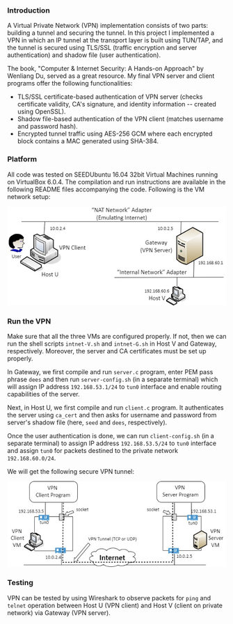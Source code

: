 ### Introduction
A Virtual Private Network (VPN) implementation consists of two parts: building a tunnel and securing the tunnel. In this project I implemented a VPN in which an IP tunnel at the transport layer is built using TUN/TAP, and the tunnel is secured using TLS/SSL (traffic encryption and server authentication) and shadow file (user authentication).

The book, "Computer \& Internet Security: A Hands-on Approach" by Wenliang Du, served as a great resource. My final VPN server and client programs offer the following functionalities: 
*  TLS/SSL certificate-based authentication of VPN server (checks certificate validity, CA's signature, and identity information -- created using OpenSSL).
*  Shadow file-based authentication of the VPN client (matches username and password hash).
*  Encrypted tunnel traffic using AES-256 GCM where each encrypted block contains a MAC generated using SHA-384.


### Platform
All code was tested on SEEDUbuntu 16.04 32bit Virtual Machines running on VirtualBox 6.0.4. The compilation and run instructions are available in the following README files accompanying the code. Following is the VM network setup:

![VM](/miniVPN/Host2Gateway.jpg)

### Run the VPN
Make sure that all the three VMs are configured properly. If not, then we can run the shell scripts `intnet-V.sh` and `intnet-G.sh` in Host V and Gateway, respectively. Moreover, the server and CA certificates must be set up properly.

In Gateway, we first compile and run `server.c` program, enter PEM pass phrase `dees` and then run `server-config.sh` (in a separate terminal) which will assign IP address `192.168.53.1/24` to `tun0` interface and enable routing capabilities of the server.

Next, in Host U, we first compile and run `client.c` program. It authenticates the server using `ca_cert` and then asks for username and password from server's shadow file (here, `seed` and `dees`, respectively).

Once the user authentication is done, we can run `client-config.sh` (in a separate terminal) to assign IP address `192.168.53.5/24` to `tun0` interface and assign `tun0` for packets destined to the private network `192.168.60.0/24`.

We will get the following secure VPN tunnel:

![tunnel](/miniVPN/ClientServerTunnel.jpg)

### Testing

VPN can be tested by using Wireshark to observe packets for `ping` and `telnet` operation between Host U (VPN client) and Host V (client on private network) via Gateway (VPN server).
